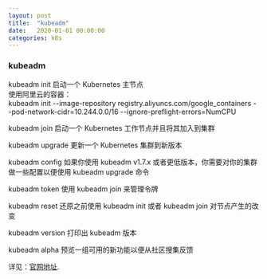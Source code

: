 ```yaml
---
layout: post
title:  "kubeadm"
date:   2020-01-01 00:00:00
categories: k8s
---
```


<!--more-->

### kubeadm

kubeadm init 启动一个 Kubernetes 主节点  
使用阿里云的容器：  
kubeadm init --image-repository  registry.aliyuncs.com/google_containers --pod-network-cidr=10.244.0.0/16 --ignore-preflight-errors=NumCPU

kubeadm join 启动一个 Kubernetes 工作节点并且将其加入到集群

kubeadm upgrade 更新一个 Kubernetes 集群到新版本

kubeadm config 如果你使用 kubeadm v1.7.x 或者更低版本，你需要对你的集群做一些配置以便使用 kubeadm upgrade 命令

kubeadm token 使用 kubeadm join 来管理令牌

kubeadm reset 还原之前使用 kubeadm init 或者 kubeadm join 对节点产生的改变

kubeadm version 打印出 kubeadm 版本

kubeadm alpha 预览一组可用的新功能以便从社区搜集反馈

详见：[官网地址](https://kubernetes.io/zh/docs/reference/setup-tools/kubeadm/kubeadm/). 